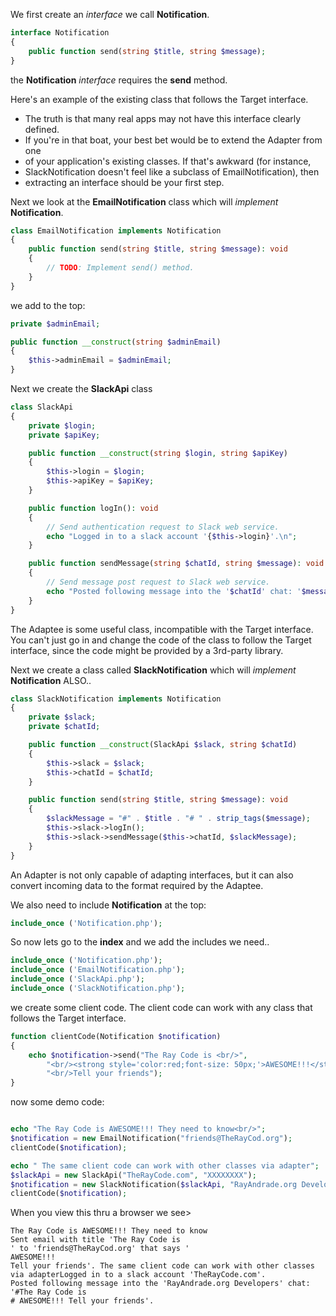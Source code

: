 We first create an *interface* we call **Notification**.

```php
interface Notification
{
    public function send(string $title, string $message);
}
```

the **Notification** *interface* requires the **send** method.

Here's an example of the existing class that follows the Target interface.
 * The truth is that many real apps may not have this interface clearly defined.
 * If you're in that boat, your best bet would be to extend the Adapter from one
 * of your application's existing classes. If that's awkward (for instance,
 * SlackNotification doesn't feel like a subclass of EmailNotification), then
 * extracting an interface should be your first step.

Next we look at the **EmailNotification** class which will *implement* **Notification**.

```php
class EmailNotification implements Notification
{
    public function send(string $title, string $message): void
    {
        // TODO: Implement send() method.
    }
}
```

we add to the top:

```php
private $adminEmail;

public function __construct(string $adminEmail)
{
    $this->adminEmail = $adminEmail;
}
```

Next we create the **SlackApi** class

```php
class SlackApi
{
    private $login;
    private $apiKey;

    public function __construct(string $login, string $apiKey)
    {
        $this->login = $login;
        $this->apiKey = $apiKey;
    }

    public function logIn(): void
    {
        // Send authentication request to Slack web service.
        echo "Logged in to a slack account '{$this->login}'.\n";
    }

    public function sendMessage(string $chatId, string $message): void
    {
        // Send message post request to Slack web service.
        echo "Posted following message into the '$chatId' chat: '$message'.\n";
    }
}
```

The Adaptee is some useful class, incompatible with the Target interface. 
You can't just go in and change the code of the class to follow the Target interface, since the code might be provided by a 3rd-party library.


Next we create a class called **SlackNotification** which will *implement* **Notification**  ALSO..


```php
class SlackNotification implements Notification
{
    private $slack;
    private $chatId;

    public function __construct(SlackApi $slack, string $chatId)
    {
        $this->slack = $slack;
        $this->chatId = $chatId;
    }

    public function send(string $title, string $message): void
    {
        $slackMessage = "#" . $title . "# " . strip_tags($message);
        $this->slack->logIn();
        $this->slack->sendMessage($this->chatId, $slackMessage);
    }
}
```

An Adapter is not only capable of adapting interfaces, but it can also convert incoming data to the format required by the Adaptee.


We also need to include **Notification** at the top:
```php
include_once ('Notification.php');
```


So now lets go to the **index** and we add the includes we need..

```php
include_once ('Notification.php');
include_once ('EmailNotification.php');
include_once ('SlackApi.php');
include_once ('SlackNotification.php');
```

we create some client code. The client code can work with any class that follows the Target interface.

```php
function clientCode(Notification $notification)
{
    echo $notification->send("The Ray Code is <br/>",
        "<br/><strong style='color:red;font-size: 50px;'>AWESOME!!!</strong> " .
        "<br/>Tell your friends");
}
```

now some demo code:

```php

echo "The Ray Code is AWESOME!!! They need to know<br/>";
$notification = new EmailNotification("friends@TheRayCod.org");
clientCode($notification);

echo " The same client code can work with other classes via adapter";
$slackApi = new SlackApi("TheRayCode.com", "XXXXXXXX");
$notification = new SlackNotification($slackApi, "RayAndrade.org Developers");
clientCode($notification);
```

When you view this thru a browser we see>

```run
The Ray Code is AWESOME!!! They need to know
Sent email with title 'The Ray Code is
' to 'friends@TheRayCod.org' that says '
AWESOME!!!
Tell your friends'. The same client code can work with other classes via adapterLogged in to a slack account 'TheRayCode.com'.
Posted following message into the 'RayAndrade.org Developers' chat: '#The Ray Code is
# AWESOME!!! Tell your friends'.
```









































